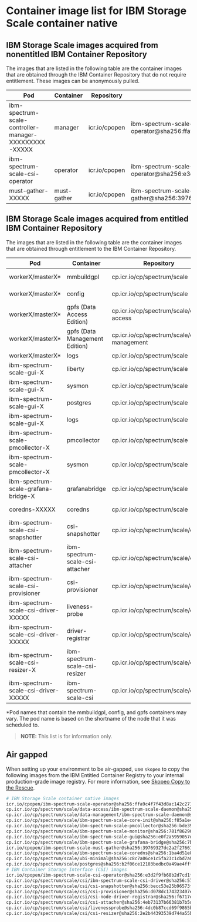 
# Container image list for IBM Storage Scale container native

## IBM Storage Scale images acquired from nonentitled IBM Container Repository

The images that are listed in the following table are the container images that are obtained through the IBM Container Repository that do not require entitlement. These images can be anonymously pulled.

| Pod | Container | Repository | Image |
|-----|-----------|------------|---------------------|
| ibm-spectrum-scale-controller-manager-XXXXXXXXX-XXXXX | manager | icr.io/cpopen | ibm-spectrum-scale-operator@sha256:ffa9c4f7f43d8ac142c271780f005e32d0d40db77044fce6a153ddfe37974d6b |
| ibm-spectrum-scale-csi-operator | operator | icr.io/cpopen  | ibm-spectrum-scale-csi-operator@sha256:e3d2f9fb68b2d7cd1faf84002bb73626da10bed5d81f91945a592d41893e2fda |
| must-gather-XXXXX | must-gather | icr.io/cpopen | ibm-spectrum-scale-must-gather@sha256:39769327dc2a2f276612d79f4b865681d6dd366b78c0760446e7957def6a64f1 |

## IBM Storage Scale images acquired from entitled IBM Container Repository

The images that are listed in the following table are the container images that are obtained through entitlement to the IBM Container Repository.

| Pod | Container | Repository | Image |
|-----|-----------|------------|---------------------|
| workerX/masterX* | mmbuildgpl | cp.icr.io/cp/spectrum/scale | ibm-spectrum-scale-core-init@sha256:f85a1e4153aa9ef91c895a3e5f73b76903e760a26c75a3ecf077b71e6d381906 |
| workerX/masterX* | config | cp.icr.io/cp/spectrum/scale | ibm-spectrum-scale-core-init@sha256:f85a1e4153aa9ef91c895a3e5f73b76903e760a26c75a3ecf077b71e6d381906 |
| workerX/masterX* | gpfs (Data Access Edition) | cp.icr.io/cp/spectrum/scale/data-access | ibm-spectrum-scale-daemon@sha256:39f62297f1d79f7e0e7fe83ab934db926db3189d0550bdc0a65f3d853752f135 |
| workerX/masterX* | gpfs (Data Management Edition) | cp.icr.io/cp/spectrum/scale/data-management | ibm-spectrum-scale-daemon@sha256:476239363bf644f141612d7a718848d4a5e1e67d1ef1d1a0228deb1330f25d01 |
| workerX/masterX* | logs | cp.icr.io/cp/spectrum/scale | ubi-minimal@sha256:c8c7a06ce1c5fa23c1cbd7a0fd891eacd099bc232aa9985ddb183cfe98d1deaf  |
| ibm-spectrum-scale-gui-X | liberty | cp.icr.io/cp/spectrum/scale | ibm-spectrum-scale-gui@sha256:e0f2a5959057d8d6b16802f9a60bfc51de04167f27d92d85eeeabf7c53c86e4e |
| ibm-spectrum-scale-gui-X | sysmon | cp.icr.io/cp/spectrum/scale | ibm-spectrum-scale-monitor@sha256:781f86296525f7519d212f8b1887d1a680157b5ebf55f3a989d76579778abb77 |
| ibm-spectrum-scale-gui-X | postgres | cp.icr.io/cp/spectrum/scale | postgres@sha256:b2f06ce12103bedbc0a49ae4ffff062d90824e0f45462de712f66952679f7670 |
| ibm-spectrum-scale-gui-X | logs | cp.icr.io/cp/spectrum/scale | ubi-minimal@sha256:c8c7a06ce1c5fa23c1cbd7a0fd891eacd099bc232aa9985ddb183cfe98d1deaf |
| ibm-spectrum-scale-pmcollector-X | pmcollector | cp.icr.io/cp/spectrum/scale | ibm-spectrum-scale-pmcollector@sha256:bde39274681ae0f3924c77283c120d158174a404f88e0e5913a18d1e0b269d35 |
| ibm-spectrum-scale-pmcollector-X | sysmon | cp.icr.io/cp/spectrum/scale | ibm-spectrum-scale-monitor@sha256:781f86296525f7519d212f8b1887d1a680157b5ebf55f3a989d76579778abb77 |
| ibm-spectrum-scale-grafana-bridge-X | grafanabridge | cp.icr.io/cp/spectrum/scale | ibm-spectrum-scale-grafana-bridge@sha256:7b6d73301bc8b013208d0085e9d21031bea7e6376d5f2cf9834307e298379564 |
| coredns-XXXXX | coredns | cp.icr.io/cp/spectrum/scale | ibm-spectrum-scale-coredns@sha256:1ba4d51e896607c6f968f8df8e04ccfe7a71babd778838c9de040beda6bf1ff7 |
| ibm-spectrum-scale-csi-snapshotter | csi-snapshotter | cp.icr.io/cp/spectrum/scale/csi | csi-snapshotter@sha256:becc53e25b96573f61f7469923a92fb3e9d3a3781732159954ce0d9da07233a2  |
| ibm-spectrum-scale-csi-attacher | ibm-spectrum-scale-csi-attacher | cp.icr.io/cp/spectrum/scale/csi | csi-attacher@sha256:4eb73137b66381b7b5dfd4d21d460f4b4095347ab6ed4626e0199c29d8d021af |
| ibm-spectrum-scale-csi-provisioner | csi-provisioner | cp.icr.io/cp/spectrum/scale/csi | csi-provisioner@sha256:d078dc174323407e8cc6f0f9abd4efaac5db27838f1564d0253d5e3233e3f17f |
| ibm-spectrum-scale-csi-driver-XXXXX | liveness-probe | cp.icr.io/cp/spectrum/scale/csi | livenessprobe@sha256:4dc0b87ccd69f9865b89234d8555d3a614ab0a16ed94a3016ffd27f8106132ce |
| ibm-spectrum-scale-csi-driver-XXXXX | driver-registrar | cp.icr.io/cp/spectrum/scale/csi | csi-node-driver-registrar@sha256:f6717ce72a2615c7fbc746b4068f788e78579c54c43b8716e5ce650d97af2df1 |
| ibm-spectrum-scale-csi-resizer-X | ibm-spectrum-scale-csi-resizer | cp.icr.io/cp/spectrum/scale/csi | csi-resizer@sha256:2e2b44393539d744a55b9370b346e8ebd95a77573064f3f9a8caf18c22f4d0d0 |
| ibm-spectrum-scale-csi-driver-XXXXX | ibm-spectrum-scale-csi | cp.icr.io/cp/spectrum/scale/csi | ibm-spectrum-scale-csi-driver@sha256:57b4ee494ca48342d1ffaf22a166286202b0406b88316e4dcbe87212df6ca8f0 |

*Pod names that contain the mmbuildgpl, config, and gpfs containers may vary. The pod name is based on the shortname of the node that it was scheduled to.

>**NOTE:** This list is for information only.

## Air gapped

When setting up your environment to be air-gapped, use `skopeo` to copy the following images from the IBM Entitled Container Registry to your internal production-grade image registry. For more information, see [Skopeo Copy to the Rescue](https://www.redhat.com/en/blog/skopeo-copy-rescue).

```bash
# IBM Storage Scale container native images
icr.io/cpopen/ibm-spectrum-scale-operator@sha256:ffa9c4f7f43d8ac142c271780f005e32d0d40db77044fce6a153ddfe37974d6b
cp.icr.io/cp/spectrum/scale/data-access/ibm-spectrum-scale-daemon@sha256:39f62297f1d79f7e0e7fe83ab934db926db3189d0550bdc0a65f3d853752f135
cp.icr.io/cp/spectrum/scale/data-management/ibm-spectrum-scale-daemon@sha256:476239363bf644f141612d7a718848d4a5e1e67d1ef1d1a0228deb1330f25d01
cp.icr.io/cp/spectrum/scale/ibm-spectrum-scale-core-init@sha256:f85a1e4153aa9ef91c895a3e5f73b76903e760a26c75a3ecf077b71e6d381906
cp.icr.io/cp/spectrum/scale/ibm-spectrum-scale-pmcollector@sha256:bde39274681ae0f3924c77283c120d158174a404f88e0e5913a18d1e0b269d35
cp.icr.io/cp/spectrum/scale/ibm-spectrum-scale-monitor@sha256:781f86296525f7519d212f8b1887d1a680157b5ebf55f3a989d76579778abb77
cp.icr.io/cp/spectrum/scale/ibm-spectrum-scale-gui@sha256:e0f2a5959057d8d6b16802f9a60bfc51de04167f27d92d85eeeabf7c53c86e4e
cp.icr.io/cp/spectrum/scale/ibm-spectrum-scale-grafana-bridge@sha256:7b6d73301bc8b013208d0085e9d21031bea7e6376d5f2cf9834307e298379564
icr.io/cpopen/ibm-spectrum-scale-must-gather@sha256:39769327dc2a2f276612d79f4b865681d6dd366b78c0760446e7957def6a64f1
cp.icr.io/cp/spectrum/scale/ibm-spectrum-scale-coredns@sha256:1ba4d51e896607c6f968f8df8e04ccfe7a71babd778838c9de040beda6bf1ff7
cp.icr.io/cp/spectrum/scale/ubi-minimal@sha256:c8c7a06ce1c5fa23c1cbd7a0fd891eacd099bc232aa9985ddb183cfe98d1deaf
cp.icr.io/cp/spectrum/scale/postgres@sha256:b2f06ce12103bedbc0a49ae4ffff062d90824e0f45462de712f66952679f7670
# IBM Container Storage Interface (CSI) images
icr.io/cpopen/ibm-spectrum-scale-csi-operator@sha256:e3d2f9fb68b2d7cd1faf84002bb73626da10bed5d81f91945a592d41893e2fda
cp.icr.io/cp/spectrum/scale/csi/ibm-spectrum-scale-csi-driver@sha256:57b4ee494ca48342d1ffaf22a166286202b0406b88316e4dcbe87212df6ca8f0
cp.icr.io/cp/spectrum/scale/csi/csi-snapshotter@sha256:becc53e25b96573f61f7469923a92fb3e9d3a3781732159954ce0d9da07233a2
cp.icr.io/cp/spectrum/scale/csi/csi-provisioner@sha256:d078dc174323407e8cc6f0f9abd4efaac5db27838f1564d0253d5e3233e3f17f
cp.icr.io/cp/spectrum/scale/csi/csi-node-driver-registrar@sha256:f6717ce72a2615c7fbc746b4068f788e78579c54c43b8716e5ce650d97af2df1
cp.icr.io/cp/spectrum/scale/csi/csi-attacher@sha256:4eb73137b66381b7b5dfd4d21d460f4b4095347ab6ed4626e0199c29d8d021af
cp.icr.io/cp/spectrum/scale/csi/livenessprobe@sha256:4dc0b87ccd69f9865b89234d8555d3a614ab0a16ed94a3016ffd27f8106132ce
cp.icr.io/cp/spectrum/scale/csi/csi-resizer@sha256:2e2b44393539d744a55b9370b346e8ebd95a77573064f3f9a8caf18c22f4d0d0
```
